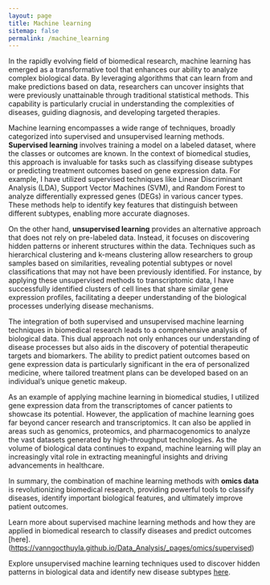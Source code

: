 ```yaml
---
layout: page
title: Machine learning
sitemap: false
permalink: /machine_learning
---
```


In the rapidly evolving field of biomedical research, machine learning has emerged as a transformative tool that enhances our ability to analyze complex biological data. By leveraging algorithms that can learn from and make predictions based on data, researchers can uncover insights that were previously unattainable through traditional statistical methods. This capability is particularly crucial in understanding the complexities of diseases, guiding diagnosis, and developing targeted therapies.

Machine learning encompasses a wide range of techniques, broadly categorized into supervised and unsupervised learning methods. **Supervised learning** involves training a model on a labeled dataset, where the classes or outcomes are known. In the context of biomedical studies, this approach is invaluable for tasks such as classifying disease subtypes or predicting treatment outcomes based on gene expression data. For example, I have utilized supervised techniques like Linear Discriminant Analysis (LDA), Support Vector Machines (SVM), and Random Forest to analyze differentially expressed genes (DEGs) in various cancer types. These methods help to identify key features that distinguish between different subtypes, enabling more accurate diagnoses.

On the other hand, **unsupervised learning** provides an alternative approach that does not rely on pre-labeled data. Instead, it focuses on discovering hidden patterns or inherent structures within the data. Techniques such as hierarchical clustering and k-means clustering allow researchers to group samples based on similarities, revealing potential subtypes or novel classifications that may not have been previously identified. For instance, by applying these unsupervised methods to transcriptomic data, I have successfully identified clusters of cell lines that share similar gene expression profiles, facilitating a deeper understanding of the biological processes underlying disease mechanisms.

The integration of both supervised and unsupervised machine learning techniques in biomedical research leads to a comprehensive analysis of biological data. This dual approach not only enhances our understanding of disease processes but also aids in the discovery of potential therapeutic targets and biomarkers. The ability to predict patient outcomes based on gene expression data is particularly significant in the era of personalized medicine, where tailored treatment plans can be developed based on an individual’s unique genetic makeup.

As an example of applying machine learning in biomedical studies, I utilized gene expression data from the transcriptomes of cancer patients to showcase its potential. However, the application of machine learning goes far beyond cancer research and transcriptomics. It can also be applied in areas such as genomics, proteomics, and pharmacogenomics to analyze the vast datasets generated by high-throughput technologies. As the volume of biological data continues to expand, machine learning will play an increasingly vital role in extracting meaningful insights and driving advancements in healthcare.

In summary, the combination of machine learning methods with **omics data** is revolutionizing biomedical research, providing powerful tools to classify diseases, identify important biological features, and ultimately improve patient outcomes.

Learn more about supervised machine learning methods and how they are applied in biomedical research to classify diseases and predict outcomes [here].(https://vanngocthuyla.github.io/Data_Analysis/_pages/omics/supervised)

Explore unsupervised machine learning techniques used to discover hidden patterns in biological data and identify new disease subtypes [here](https://vanngocthuyla.github.io/Data_Analysis/_pages/omics/unsupervised).
